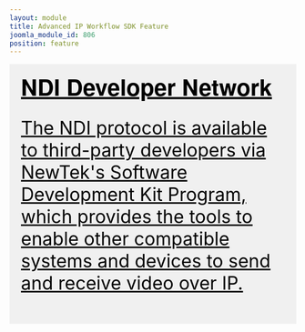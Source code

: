```yaml
---
layout: module
title: Advanced IP Workflow SDK Feature
joomla_module_id: 806
position: feature
---
```

<!-- module: IP Workflow SDK Feature --><a href="http://pages.newtek.com/NDI-Developers.html">
<div style="background-color: #f0f0f0; color: #000000; padding: 20px; margin-bottom: 30px;">
<h2 style="font-family: 'Helvetica Neue', Helvetica, Arial, sans-serif; text-align: left; font-size: 2.5rem; line-height: 2.5rem; font-weight: bold; padding-top: 0px; margin-top: 0px;">NDI Developer Network</h2>
<p style="font-size: 2rem;">The NDI protocol is available to third-party developers via NewTek's Software Development Kit Program, which provides the tools to enable other compatible systems and devices to send and receive video over IP. <span class="arrow-blue" style="margin-left: 5px;"></span></p>
</div>
</a>
